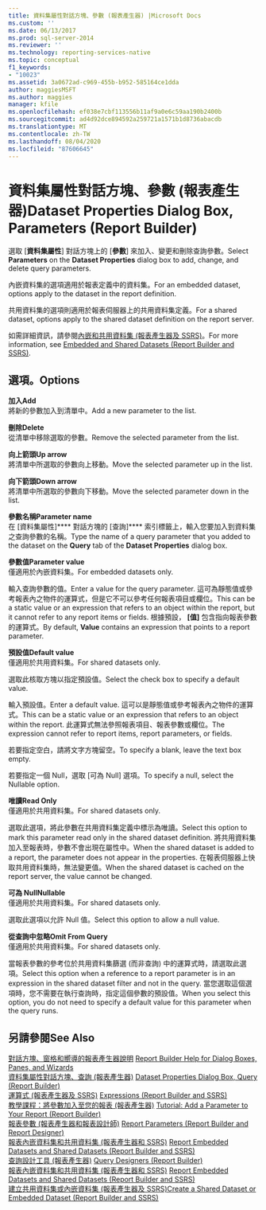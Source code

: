 ```yaml
---
title: 資料集屬性對話方塊、參數 (報表產生器) |Microsoft Docs
ms.custom: ''
ms.date: 06/13/2017
ms.prod: sql-server-2014
ms.reviewer: ''
ms.technology: reporting-services-native
ms.topic: conceptual
f1_keywords:
- "10023"
ms.assetid: 3a0672ad-c969-455b-b952-585164ce1dda
author: maggiesMSFT
ms.author: maggies
manager: kfile
ms.openlocfilehash: ef038e7cbf113556b11af9a0e6c59aa190b2400b
ms.sourcegitcommit: ad4d92dce894592a259721a1571b1d8736abacdb
ms.translationtype: MT
ms.contentlocale: zh-TW
ms.lasthandoff: 08/04/2020
ms.locfileid: "87606645"
---
```

# <a name="dataset-properties-dialog-box-parameters-report-builder"></a><span data-ttu-id="66f80-102">資料集屬性對話方塊、參數 (報表產生器)</span><span class="sxs-lookup"><span data-stu-id="66f80-102">Dataset Properties Dialog Box, Parameters (Report Builder)</span></span>
  <span data-ttu-id="66f80-103">選取 [**資料集屬性**] 對話方塊上的 [**參數**] 來加入、變更和刪除查詢參數。</span><span class="sxs-lookup"><span data-stu-id="66f80-103">Select **Parameters** on the **Dataset Properties** dialog box to add, change, and delete query parameters.</span></span>  
  
 <span data-ttu-id="66f80-104">內嵌資料集的選項適用於報表定義中的資料集。</span><span class="sxs-lookup"><span data-stu-id="66f80-104">For an embedded dataset, options apply to the dataset in the report definition.</span></span>  
  
 <span data-ttu-id="66f80-105">共用資料集的選項則適用於報表伺服器上的共用資料集定義。</span><span class="sxs-lookup"><span data-stu-id="66f80-105">For a shared dataset, options apply to the shared dataset definition on the report server.</span></span>  
  
 <span data-ttu-id="66f80-106">如需詳細資訊，請參閱[內嵌和共用資料集 &#40;報表產生器及 SSRS&#41;](report-data/embedded-and-shared-datasets-report-builder-and-ssrs.md)。</span><span class="sxs-lookup"><span data-stu-id="66f80-106">For more information, see [Embedded and Shared Datasets &#40;Report Builder and SSRS&#41;](report-data/embedded-and-shared-datasets-report-builder-and-ssrs.md).</span></span>  
  
## <a name="options"></a><span data-ttu-id="66f80-107">選項。</span><span class="sxs-lookup"><span data-stu-id="66f80-107">Options</span></span>  
 <span data-ttu-id="66f80-108">**加入**</span><span class="sxs-lookup"><span data-stu-id="66f80-108">**Add**</span></span>  
 <span data-ttu-id="66f80-109">將新的參數加入到清單中。</span><span class="sxs-lookup"><span data-stu-id="66f80-109">Add a new parameter to the list.</span></span>  
  
 <span data-ttu-id="66f80-110">**刪除**</span><span class="sxs-lookup"><span data-stu-id="66f80-110">**Delete**</span></span>  
 <span data-ttu-id="66f80-111">從清單中移除選取的參數。</span><span class="sxs-lookup"><span data-stu-id="66f80-111">Remove the selected parameter from the list.</span></span>  
  
 <span data-ttu-id="66f80-112">**向上箭頭**</span><span class="sxs-lookup"><span data-stu-id="66f80-112">**Up arrow**</span></span>  
 <span data-ttu-id="66f80-113">將清單中所選取的參數向上移動。</span><span class="sxs-lookup"><span data-stu-id="66f80-113">Move the selected parameter up in the list.</span></span>  
  
 <span data-ttu-id="66f80-114">**向下箭頭**</span><span class="sxs-lookup"><span data-stu-id="66f80-114">**Down arrow**</span></span>  
 <span data-ttu-id="66f80-115">將清單中所選取的參數向下移動。</span><span class="sxs-lookup"><span data-stu-id="66f80-115">Move the selected parameter down in the list.</span></span>  
  
 <span data-ttu-id="66f80-116">**參數名稱**</span><span class="sxs-lookup"><span data-stu-id="66f80-116">**Parameter name**</span></span>  
 <span data-ttu-id="66f80-117">在 [資料集屬性]\*\*\*\* 對話方塊的 [查詢]\*\*\*\* 索引標籤上，輸入您要加入到資料集之查詢參數的名稱。</span><span class="sxs-lookup"><span data-stu-id="66f80-117">Type the name of a query parameter that you added to the dataset on the **Query** tab of the **Dataset Properties** dialog box.</span></span>  
  
 <span data-ttu-id="66f80-118">**參數值**</span><span class="sxs-lookup"><span data-stu-id="66f80-118">**Parameter value**</span></span>  
 <span data-ttu-id="66f80-119">僅適用於內嵌資料集。</span><span class="sxs-lookup"><span data-stu-id="66f80-119">For embedded datasets only.</span></span>  
  
 <span data-ttu-id="66f80-120">輸入查詢參數的值。</span><span class="sxs-lookup"><span data-stu-id="66f80-120">Enter a value for the query parameter.</span></span> <span data-ttu-id="66f80-121">這可為靜態值或參考報表內之物件的運算式，但是它不可以參考任何報表項目或欄位。</span><span class="sxs-lookup"><span data-stu-id="66f80-121">This can be a static value or an expression that refers to an object within the report, but it cannot refer to any report items or fields.</span></span> <span data-ttu-id="66f80-122">根據預設， **[值]** 包含指向報表參數的運算式。</span><span class="sxs-lookup"><span data-stu-id="66f80-122">By default, **Value** contains an expression that points to a report parameter.</span></span>  
  
 <span data-ttu-id="66f80-123">**預設值**</span><span class="sxs-lookup"><span data-stu-id="66f80-123">**Default value**</span></span>  
 <span data-ttu-id="66f80-124">僅適用於共用資料集。</span><span class="sxs-lookup"><span data-stu-id="66f80-124">For shared datasets only.</span></span>  
  
 <span data-ttu-id="66f80-125">選取此核取方塊以指定預設值。</span><span class="sxs-lookup"><span data-stu-id="66f80-125">Select the check box to specify a default value.</span></span>  
  
 <span data-ttu-id="66f80-126">輸入預設值。</span><span class="sxs-lookup"><span data-stu-id="66f80-126">Enter a default value.</span></span> <span data-ttu-id="66f80-127">這可以是靜態值或參考報表內之物件的運算式。</span><span class="sxs-lookup"><span data-stu-id="66f80-127">This can be a static value or an expression that refers to an object within the report.</span></span> <span data-ttu-id="66f80-128">此運算式無法參照報表項目、報表參數或欄位。</span><span class="sxs-lookup"><span data-stu-id="66f80-128">The expression cannot refer to report items, report parameters, or fields.</span></span>  
  
 <span data-ttu-id="66f80-129">若要指定空白，請將文字方塊留空。</span><span class="sxs-lookup"><span data-stu-id="66f80-129">To specify a blank, leave the text box empty.</span></span>  
  
 <span data-ttu-id="66f80-130">若要指定一個 Null，選取 [可為 Null] 選項。</span><span class="sxs-lookup"><span data-stu-id="66f80-130">To specify a null, select the Nullable option.</span></span>  
  
 <span data-ttu-id="66f80-131">**唯讀**</span><span class="sxs-lookup"><span data-stu-id="66f80-131">**Read Only**</span></span>  
 <span data-ttu-id="66f80-132">僅適用於共用資料集。</span><span class="sxs-lookup"><span data-stu-id="66f80-132">For shared datasets only.</span></span>  
  
 <span data-ttu-id="66f80-133">選取此選項，將此參數在共用資料集定義中標示為唯讀。</span><span class="sxs-lookup"><span data-stu-id="66f80-133">Select this option to mark this parameter read only in the shared dataset definition.</span></span> <span data-ttu-id="66f80-134">將共用資料集加入至報表時，參數不會出現在屬性中。</span><span class="sxs-lookup"><span data-stu-id="66f80-134">When the shared dataset is added to a report, the parameter does not appear in the properties.</span></span> <span data-ttu-id="66f80-135">在報表伺服器上快取共用資料集時，無法變更值。</span><span class="sxs-lookup"><span data-stu-id="66f80-135">When the shared dataset is cached on the report server, the value cannot be changed.</span></span>  
  
 <span data-ttu-id="66f80-136">**可為 Null**</span><span class="sxs-lookup"><span data-stu-id="66f80-136">**Nullable**</span></span>  
 <span data-ttu-id="66f80-137">僅適用於共用資料集。</span><span class="sxs-lookup"><span data-stu-id="66f80-137">For shared datasets only.</span></span>  
  
 <span data-ttu-id="66f80-138">選取此選項以允許 Null 值。</span><span class="sxs-lookup"><span data-stu-id="66f80-138">Select this option to allow a null value.</span></span>  
  
 <span data-ttu-id="66f80-139">**從查詢中忽略**</span><span class="sxs-lookup"><span data-stu-id="66f80-139">**Omit From Query**</span></span>  
 <span data-ttu-id="66f80-140">僅適用於共用資料集。</span><span class="sxs-lookup"><span data-stu-id="66f80-140">For shared datasets only.</span></span>  
  
 <span data-ttu-id="66f80-141">當報表參數的參考位於共用資料集篩選 (而非查詢) 中的運算式時，請選取此選項。</span><span class="sxs-lookup"><span data-stu-id="66f80-141">Select this option when a reference to a report parameter is in an expression in the shared dataset filter and not in the query.</span></span> <span data-ttu-id="66f80-142">當您選取這個選項時，您不需要在執行查詢時，指定這個參數的預設值。</span><span class="sxs-lookup"><span data-stu-id="66f80-142">When you select this option, you do not need to specify a default value for this parameter when the query runs.</span></span>  
  
## <a name="see-also"></a><span data-ttu-id="66f80-143">另請參閱</span><span class="sxs-lookup"><span data-stu-id="66f80-143">See Also</span></span>  
 <span data-ttu-id="66f80-144">[對話方塊、窗格和嚮導的報表產生器說明](../../2014/reporting-services/report-builder-help-for-dialog-boxes-panes-and-wizards.md) </span><span class="sxs-lookup"><span data-stu-id="66f80-144">[Report Builder Help for Dialog Boxes, Panes, and Wizards](../../2014/reporting-services/report-builder-help-for-dialog-boxes-panes-and-wizards.md) </span></span>  
 <span data-ttu-id="66f80-145">[資料集屬性對話方塊、查詢 &#40;報表產生器&#41;](report-data/dataset-properties-dialog-box-query-report-builder.md) </span><span class="sxs-lookup"><span data-stu-id="66f80-145">[Dataset Properties Dialog Box, Query &#40;Report Builder&#41;](report-data/dataset-properties-dialog-box-query-report-builder.md) </span></span>  
 <span data-ttu-id="66f80-146">[運算式 &#40;報表產生器及 SSRS&#41;](report-design/expressions-report-builder-and-ssrs.md) </span><span class="sxs-lookup"><span data-stu-id="66f80-146">[Expressions &#40;Report Builder and SSRS&#41;](report-design/expressions-report-builder-and-ssrs.md) </span></span>  
 <span data-ttu-id="66f80-147">[教學課程：將參數加入至您的報表 &#40;報表產生器&#41;](tutorial-add-a-parameter-to-your-report-report-builder.md) </span><span class="sxs-lookup"><span data-stu-id="66f80-147">[Tutorial: Add a Parameter to Your Report &#40;Report Builder&#41;](tutorial-add-a-parameter-to-your-report-report-builder.md) </span></span>  
 <span data-ttu-id="66f80-148">[報表參數 &#40;報表產生器和報表設計師&#41;](report-design/report-parameters-report-builder-and-report-designer.md) </span><span class="sxs-lookup"><span data-stu-id="66f80-148">[Report Parameters &#40;Report Builder and Report Designer&#41;](report-design/report-parameters-report-builder-and-report-designer.md) </span></span>  
 <span data-ttu-id="66f80-149">[報表內嵌資料集和共用資料集 &#40;報表產生器和 SSRS&#41;](report-data/report-embedded-datasets-and-shared-datasets-report-builder-and-ssrs.md) </span><span class="sxs-lookup"><span data-stu-id="66f80-149">[Report Embedded Datasets and Shared Datasets &#40;Report Builder and SSRS&#41;](report-data/report-embedded-datasets-and-shared-datasets-report-builder-and-ssrs.md) </span></span>  
 <span data-ttu-id="66f80-150">[查詢設計工具 &#40;報表產生器&#41;](../../2014/reporting-services/query-designers-report-builder.md) </span><span class="sxs-lookup"><span data-stu-id="66f80-150">[Query Designers &#40;Report Builder&#41;](../../2014/reporting-services/query-designers-report-builder.md) </span></span>  
 <span data-ttu-id="66f80-151">[報表內嵌資料集和共用資料集 &#40;報表產生器和 SSRS&#41;](report-data/report-embedded-datasets-and-shared-datasets-report-builder-and-ssrs.md) </span><span class="sxs-lookup"><span data-stu-id="66f80-151">[Report Embedded Datasets and Shared Datasets &#40;Report Builder and SSRS&#41;](report-data/report-embedded-datasets-and-shared-datasets-report-builder-and-ssrs.md) </span></span>  
 [<span data-ttu-id="66f80-152">建立共用資料集或內嵌資料集 &#40;報表產生器及 SSRS&#41;</span><span class="sxs-lookup"><span data-stu-id="66f80-152">Create a Shared Dataset or Embedded Dataset &#40;Report Builder and SSRS&#41;</span></span>](report-data/create-a-shared-dataset-or-embedded-dataset-report-builder-and-ssrs.md)  
  
  
